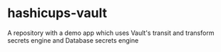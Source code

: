 # hashicups-vault
A repository with a demo app which uses Vault's transit and transform secrets engine and Database secrets engine 

